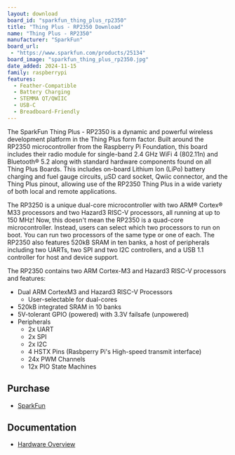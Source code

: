```yaml
---
layout: download
board_id: "sparkfun_thing_plus_rp2350"
title: "Thing Plus - RP2350 Download"
name: "Thing Plus - RP2350"
manufacturer: "SparkFun"
board_url:
 - "https://www.sparkfun.com/products/25134"
board_image: "sparkfun_thing_plus_rp2350.jpg"
date_added: 2024-11-15
family: raspberrypi
features:
  - Feather-Compatible
  - Battery Charging
  - STEMMA QT/QWIIC
  - USB-C
  - Breadboard-Friendly
---
```


The SparkFun Thing Plus - RP2350 is a dynamic and powerful wireless development platform in the Thing Plus form factor. Built around the RP2350 microcontroller from the Raspberry Pi Foundation, this board includes their radio module for single-band 2.4 GHz WiFi 4 (802.11n) and Bluetooth® 5.2 along with standard hardware components found on all Thing Plus Boards. This includes on-board Lithium Ion (LiPo) battery charging and fuel gauge circuits, µSD card socket, Qwiic connector, and the Thing Plus pinout, allowing use of the RP2350 Thing Plus in a wide variety of both local and remote applications.

The RP3250 is a unique dual-core microcontroller with two ARM® Cortex® M33 processors and two Hazard3 RISC-V processors, all running at up to 150 MHz! Now, this doesn't mean the RP2350 is a quad-core microcontroller. Instead, users can select which two processors to run on boot. You can run two processors of the same type or one of each. The RP2350 also features 520kB SRAM in ten banks, a host of peripherals including two UARTs, two SPI and two I2C controllers, and a USB 1.1 controller for host and device support.

The RP2350 contains two ARM Cortex-M3 and Hazard3 RISC-V processors and features:


* Dual ARM CortexM3 and Hazard3 RISC-V Processors
    * User-selectable for dual-cores
* 520kB integrated SRAM in 10 banks
* 5V-tolerant GPIO (powered) with 3.3V failsafe (unpowered)
* Peripherals
    * 2x UART
    * 2x SPI
    * 2x I2C
    * 4 HSTX Pins (Rasbperry Pi's High-speed transmit interface)
    * 24x PWM Channels
    * 12x PIO State Machines

## Purchase
* [SparkFun](https://www.sparkfun.com/products/25134)

## Documentation
* [Hardware Overview](https://docs.sparkfun.com/SparkFun_Thing_Plus_RP2350/hardware_overview/)